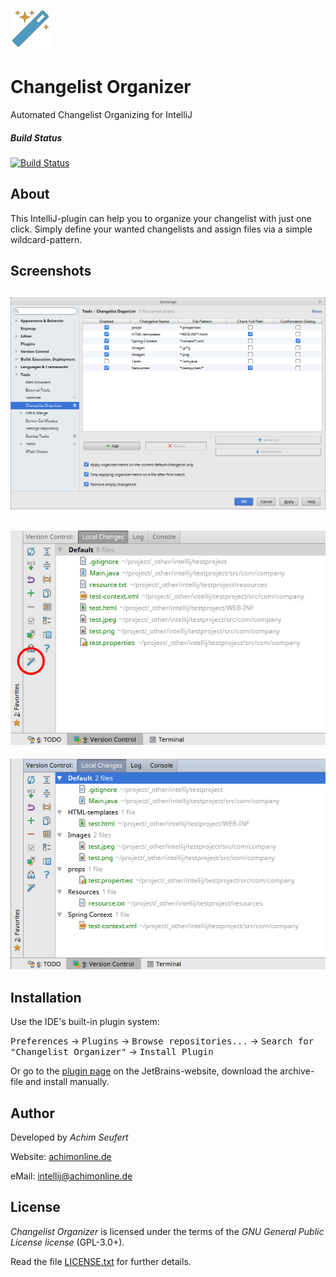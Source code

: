 ![alt tag](https://raw.githubusercontent.com/4ch1m/ChangelistOrganizer/master/src/main/resources/icons/icon_64x64.png)
# Changelist Organizer
Automated Changelist Organizing for IntelliJ

##### Build Status
[![Build Status](https://travis-ci.org/4ch1m/ChangelistOrganizer.svg?branch=master)](https://travis-ci.org/4ch1m/ChangelistOrganizer)

## About
This IntelliJ-plugin can help you to organize your changelist with just one click.
Simply define your wanted changelists and assign files via a simple wildcard-pattern.

##  Screenshots
![alt tag](https://raw.githubusercontent.com/4ch1m/ChangelistOrganizer/master/screenshots/settings.png)
---
![alt tag](https://raw.githubusercontent.com/4ch1m/ChangelistOrganizer/master/screenshots/changelist-before.png)
---
![alt tag](https://raw.githubusercontent.com/4ch1m/ChangelistOrganizer/master/screenshots/changelist-after.png)

## Installation
Use the IDE's built-in plugin system:

<kbd>Preferences</kbd> &rarr; <kbd>Plugins</kbd> &rarr; <kbd>Browse repositories...</kbd> &rarr; <kbd>Search for "Changelist Organizer"</kbd> &rarr; <kbd>Install Plugin</kbd>

Or go to the [plugin page](https://plugins.jetbrains.com/plugin/9216?pr=idea) on the JetBrains-website, download the archive-file and install manually.

## Author
Developed by *Achim Seufert*

Website: [achimonline.de](http://www.achimonline.de)

eMail: [intellij@achimonline.de](mailto:intellij@achimonline.de)

## License
*Changelist Organizer* is licensed under the terms of the *GNU General Public License license* (GPL-3.0+).

Read the file [LICENSE.txt](LICENSE.txt) for further details.
